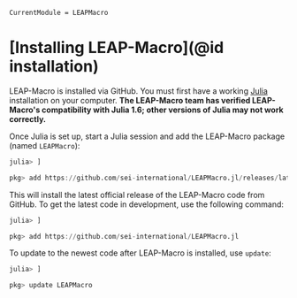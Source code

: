 ```@meta
CurrentModule = LEAPMacro
```
# [Installing LEAP-Macro](@id installation)

LEAP-Macro is installed via GitHub. You must first have a working [Julia](https://julialang.org/downloads/) installation on your computer. **The LEAP-Macro team has verified LEAP-Macro's compatibility with Julia 1.6; other versions of Julia may not work correctly.**

Once Julia is set up, start a Julia session and add the LEAP-Macro package (named `LEAPMacro`):

```julia
julia> ]

pkg> add https://github.com/sei-international/LEAPMacro.jl/releases/latest
```
This will install the latest official release of the LEAP-Macro code from GitHub. To get the latest code in development, use the following command:
```julia
julia> ]

pkg> add https://github.com/sei-international/LEAPMacro.jl
```

To update to the newest code after LEAP-Macro is installed, use `update`:
```julia
julia> ]

pkg> update LEAPMacro
```

